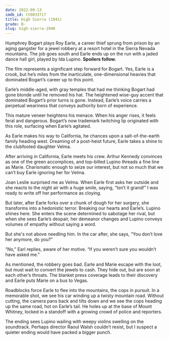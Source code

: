 ```yaml
---
date: 2022-09-13
imdb_id: tt0033717
title: High Sierra (1941)
grade: B-
slug: high-sierra-1940
---
```


Humphrey Bogart plays Roy Earle, a career thief sprung from prison by an aging gangster for a jewel robbery at a resort hotel in the Sierra Nevada mountains. The job goes south and Earle ends up on the run with a jaded dance hall girl, played by Ida Lupino. **Spoilers follow.**

<!-- end -->

The film represents a significant step forward for Bogart. Yes, Earle is a crook, but he’s miles from the inarticulate, one-dimensional heavies that dominated Bogart’s career up to this point.

Earle’s middle-aged, with gray temples that had me thinking Bogart had gone blonde until he removed his hat. The heightened wise-guy accent that dominated Bogart’s prior turns is gone. Instead, Earle’s voice carries a perpetual weariness that conveys authority born of experience.

This mature veneer heightens his menace. When his anger rises, it feels feral and dangerous. Bogart’s now trademark twitching lip originated with this role, surfacing when Earle’s agitated.

As Earle makes his way to California, he chances upon a salt-of-the-earth family heading west. Dreaming of a post-heist future, Earle takes a shine to the clubfooted daughter Velma.

After arriving in California, Earle meets his crew. Arthur Kennedy convinces as one of the green accomplices, and top-billed Lupino threads a fine line as Marie. Charismatic enough to seize our interest, but not so much that we can’t buy Earle ignoring her for Velma.

Joan Leslie surprised me as Velma. When Earle first asks her outside and she reacts to the night air with a huge smile, saying, “Isn’t it grand!” I was ready to write off her performance as cloying.

But later, after Earle forks over a chunk of dough for her surgery, she transforms into a hedonistic terror. Breaking our hearts and Earle’s. Lupino shines here. She enters the scene determined to sabotage her rival, but when she sees Earle’s despair, her demeanor changes and Lupino conveys volumes of empathy without saying a word.

But she's not above needling him. In the car after, she says, “You don’t love her anymore, do you?”

“No,” Earl replies, aware of her motive. “If you weren’t sure you wouldn’t have asked me.”

As mentioned, the robbery goes bad. Earle and Marie escape with the loot, but must wait to convert the jewels to cash. They hide out, but are soon at each other’s throats. The blanket press coverage leads to their discovery and Earle puts Marie on a bus to Vegas.

Roadblocks force Earle to flee into the mountains, the cops in pursuit. In a memorable shot, we see his car winding up a twisty mountain road. Without cutting, the camera pans back and tilts down and we see the cops heading up the same road, hot on Earle’s tail. He holes up at the base of Mount Whitney, locked in a standoff with a growing crowd of police and reporters.

The ending sees Lupino wailing with weepy violins swelling on the soundtrack. Perhaps director Raoul Walsh couldn’t resist, but I suspect a quieter ending would have packed a bigger punch.